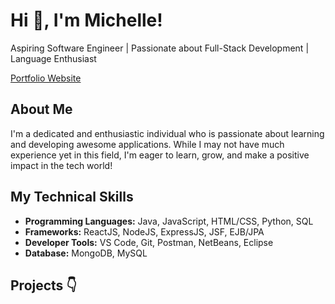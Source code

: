 # Hi :wave:, I'm Michelle!

Aspiring Software Engineer | Passionate about Full-Stack Development | Language Enthusiast

[Portfolio Website](https://michelle-kuwahara.netlify.app/)

## About Me
I'm a dedicated and enthusiastic individual who is passionate about learning and developing awesome applications. While I may not have much experience yet in this field, I'm eager to learn, grow, and make a positive impact in the tech world!

## My Technical Skills

- __Programming Languages:__ Java, JavaScript, HTML/CSS, Python, SQL
- __Frameworks:__ ReactJS, NodeJS, ExpressJS, JSF, EJB/JPA
- __Developer Tools:__ VS Code, Git, Postman, NetBeans, Eclipse
- __Database:__ MongoDB, MySQL

## Projects :point_down:

<!--
**MiKuwahara/MiKuwahara** is a ✨ _special_ ✨ repository because its `README.md` (this file) appears on your GitHub profile.

Here are some ideas to get you started:

- 🔭 I’m currently working on ...
- 🌱 I’m currently learning ...
- 👯 I’m looking to collaborate on ...
- 🤔 I’m looking for help with ...
- 💬 Ask me about ...
- 📫 How to reach me: ...
- 😄 Pronouns: ...
- ⚡ Fun fact: ...
-->
